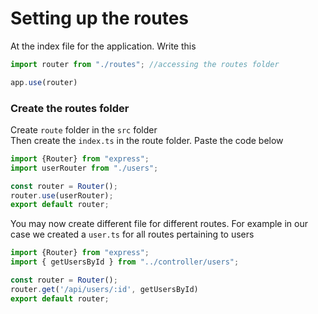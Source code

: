 # Setting up the routes

At the index file for the application. Write this

```index.ts
import router from "./routes"; //accessing the routes folder

app.use(router)
```

### Create the routes folder
Create `route` folder in the `src` folder <br/>
Then create the `index.ts` in the route folder. Paste the code below

```index.ts
import {Router} from "express";
import userRouter from "./users";

const router = Router();
router.use(userRouter);
export default router;
```
You may now create different file for different routes. For example in our case we created a `user.ts` for all routes pertaining to users

```user.ts
import {Router} from "express";
import { getUsersById } from "../controller/users";

const router = Router();
router.get('/api/users/:id', getUsersById)
export default router;
```
